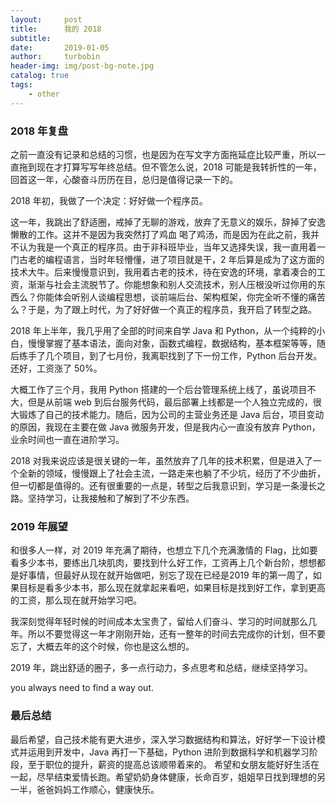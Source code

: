 ```yaml
---
layout:     post
title:      我的 2018
subtitle:   
date:       2019-01-05
author:     turbobin
header-img: img/post-bg-note.jpg
catalog: true
tags:
    - other
---
```

### 2018 年复盘

之前一直没有记录和总结的习惯，也是因为在写文字方面拖延症比较严重，所以一直拖到现在才打算写写年终总结。但不管怎么说，2018 可能是我转折性的一年，回首这一年，心酸奋斗历历在目，总归是值得记录一下的。

2018 年初，我做了一个决定：好好做一个程序员。

这一年，我跳出了舒适圈，戒掉了无聊的游戏，放弃了无意义的娱乐，辞掉了安逸懒散的工作。这并不是因为我突然打了鸡血 喝了鸡汤，而是因为在此之前，我并不认为我是一个真正的程序员。由于非科班毕业，当年又选择失误，我一直用着一门古老的编程语言，当时年轻懵懂，进了项目就是干，2 年后算是成为了这方面的技术大牛。后来慢慢意识到，我用着古老的技术，待在安逸的环境，拿着凑合的工资，渐渐与社会主流脱节了。你能想象和别人交流技术，别人压根没听过你用的东西么？你能体会听别人谈编程思想，谈前端后台、架构框架，你完全听不懂的痛苦么？于是，为了跟上时代，为了好好做一个真正的程序员，我开启了转型之路。

2018 年上半年，我几乎用了全部的时间来自学 Java 和 Python，从一个纯粹的小白，慢慢掌握了基本语法，面向对象，函数式编程，数据结构，基本框架等等，随后练手了几个项目，到了七月份，我离职找到了下一份工作，Python 后台开发。还好，工资涨了 50%。

大概工作了三个月，我用 Python 搭建的一个后台管理系统上线了，虽说项目不大，但是从前端 web 到后台服务代码，最后部署上线都是一个人独立完成的，很大锻炼了自己的技术能力。随后，因为公司的主营业务还是 Java 后台，项目变动的原因，我现在主要在做 Java 微服务开发，但是我内心一直没有放弃 Python，业余时间也一直在进阶学习。

2018 对我来说应该是很关键的一年，虽然放弃了几年的技术积累，但是进入了一个全新的领域，慢慢跟上了社会主流，一路走来也躺了不少坑，经历了不少曲折，但一切都是值得的。还有很重要的一点是，转型之后我意识到，学习是一条漫长之路。坚持学习，让我接触和了解到了不少东西。

### 2019 年展望 ###
和很多人一样，对 2019 年充满了期待，也想立下几个充满激情的 Flag，比如要看多少本书，要练出几块肌肉，要找到什么好工作，工资再上几个新台阶，想想都是好事情，但最好从现在就开始做吧，别忘了现在已经是2019 年的第一周了，如果目标是看多少本书，那么现在就拿起来看吧，如果目标是找到好工作，拿到更高的工资，那么现在就开始学习吧。

我深刻觉得年轻时候的时间成本太宝贵了，留给人们奋斗、学习的时间就那么几年。所以不要觉得这一年才刚刚开始，还有一整年的时间去完成你的计划，但不要忘了，大概去年的这个时候，你也是这么想的。

2019 年，跳出舒适的圈子，多一点行动力，多点思考和总结，继续坚持学习。

you always need to find a way out.

### 最后总结 ###

最后希望，自己技术能有更大进步，深入学习数据结构和算法，好好学一下设计模式并运用到开发中，Java 再打一下基础，Python 进阶到数据科学和机器学习阶段，至于职位的提升，薪资的提高总该顺带着来的。
希望和女朋友能好好生活在一起，尽早结束爱情长跑。希望奶奶身体健康，长命百岁，姐姐早日找到理想的另一半，爸爸妈妈工作顺心，健康快乐。